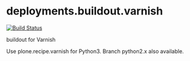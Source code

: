 deployments.buildout.varnish
============================

[![Build Status](https://travis-ci.org/RedTurtle/deployments.buildout.varnish.png?branch=master)](https://travis-ci.org/RedTurtle/deployments.buildout.varnish)

buildout for Varnish

Use plone.recipe.varnish for Python3. Branch python2.x also available.
